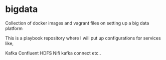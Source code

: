 # bigdata
Collection of docker images and vagrant files on setting up a big data platform

This is a playbook repository where I will put up configurations for services like,

Kafka
Confluent
HDFS
Nifi
kafka connect
etc..
